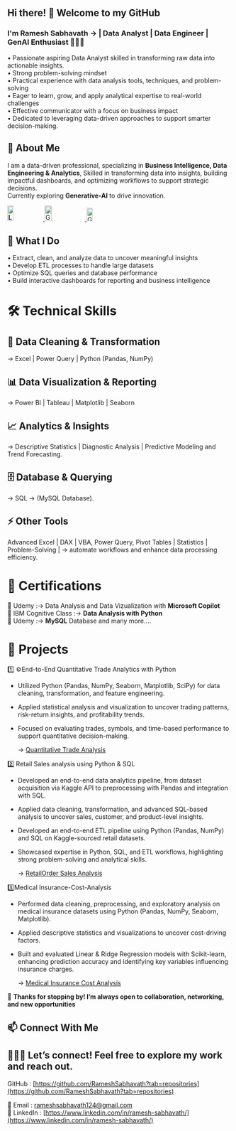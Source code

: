 
## Hi there! 👋 Welcome to my GitHub  

###  I'm **Ramesh Sabhavath** → | Data Analyst | Data Engineer | GenAI Enthusiast 👨🏼‍💻 

• Passionate aspiring Data Analyst skilled in transforming raw data into actionable insights.  
• Strong problem-solving mindset  
• Practical experience with data analysis tools, techniques, and problem-solving  
• Eager to learn, grow, and apply analytical expertise to real-world challenges  
• Effective communicator with a focus on business impact  
• Dedicated to leveraging data-driven approaches to support smarter decision-making.

## 💼 About Me 
I am a data-driven professional, specializing in **Business Intelligence, Data Engineering & Analytics**, Skilled in transforming data into insights, building impactful dashboards, and optimizing workflows to support strategic decisions.  
Currently exploring **Generative-AI** to drive innovation.

**<a href="https://www.linkedin.com/in/ramesh-sabhavath-3a0039387" target="_blank">
  <img src="https://img.shields.io/badge/LINKEDIN-0A66C2?style=flat-square&logo=linkedin&logoColor=white" 
       alt="LINKEDIN"
       height="35"
       width="16%" />
</a>**                     <a href="https://github.com/RameshSabhavath" target="_blank">
  <img src="https://img.shields.io/badge/GITHUB-100000?style=flat-square&logo=github&logoColor=white" 
       alt="GITHUB"
       height="35"
       width="18%" />
</a>            <a href="mailto:rameshsabhavath124@gmail.com" target="_blank">
  <img src="https://img.shields.io/badge/GMAIL-D14836?style=flat-square&logo=gmail&logoColor=white" 
       alt="GMAIL"
       height="30"
       width="16%" />
</a>   


## 📌 What I Do 
• Extract, clean, and analyze data to uncover meaningful insights  
• Develop ETL processes to handle large datasets  
• Optimize SQL queries and database performance  
• Build interactive dashboards for reporting and business intelligence


# 🛠 Technical Skills  

## 🧹  Data Cleaning & Transformation  

→ Excel | Power Query | Python (Pandas, NumPy)
## 📊  Data Visualization & Reporting 
→ Power BI | Tableau | Matplotlib | Seaborn
## 📈  Analytics & Insights 
→ Descriptive Statistics | Diagnostic Analysis  | Predictive Modeling and Trend Forecasting.
## 🗄  Database & Querying 
→  SQL → (MySQL Database).
## ⚡  Other Tools 

Advanced Excel | DAX |  VBA, Power Query, Pivot Tables | Statistics | Problem-Solving |  →  automate workflows and enhance data processing efficiency.

# 📜 Certifications

🎯 Udemy :→ Data Analysis and Data Vizualization with **Microsoft Copilot**   
🎯 IBM Cognitive Class :→ **Data Analysis with Python**  
🎯 Udemy :→ **MySQL** Database and many more....

# 🚀 Projects  

1️⃣ ⚙️End-to-End Quantitative Trade Analytics with Python

* Utilized Python (Pandas, NumPy, Seaborn, Matplotlib, SciPy) for data cleaning, transformation, and feature engineering.
* Applied statistical analysis and visualization to uncover trading patterns, risk-return insights, and profitability trends.
* Focused on evaluating trades, symbols, and time-based performance to support quantitative decision-making.
  
     →                [Quantitative Trade Analysis](https://github.com/RameshSabhavath/Quantitative-Trade-Data-Analytics-with-Python)

2️⃣ Retail Sales analysis using Python & SQL

* Developed an end-to-end data analytics pipeline, from dataset acquisition via Kaggle API to preprocessing with Pandas and integration with SQL.
* Applied data cleaning, transformation, and advanced SQL-based analysis to uncover sales, customer, and product-level insights.
* Developed an end-to-end ETL pipeline using Python (Pandas, NumPy) and SQL on Kaggle-sourced retail datasets.
* Showcased expertise in Python, SQL, and ETL workflows, highlighting strong problem-solving and analytical skills.
  
     →             [RetailOrder Sales Analysis](https://github.com/RameshSabhavath/RetailOrder-Sales-Analysis-using-Python-MYSQL)  

3️⃣Medical Insurance-Cost-Analysis

* Performed data cleaning, preprocessing, and exploratory analysis on medical insurance datasets using Python (Pandas, NumPy, Seaborn, Matplotlib).
* Applied descriptive statistics and visualizations to uncover cost-driving factors.
* Built and evaluated Linear & Ridge Regression models with Scikit-learn, enhancing prediction accuracy and identifying key variables influencing insurance charges.
 
     →                [Medical Insurance Cost Analysis](https://github.com/RameshSabhavath/Insurance-Cost-Analysis)
  
📝 **Thanks for stopping by! I’m always open to collaboration, networking, and new opportunities**

## 📫 Connect With Me 
## 👨🏼‍💻 Let’s connect! Feel free to explore my work and reach out. 
GitHub : [https://github.com/RameshSabhavath?tab=repositories](https://github.com/RameshSabhavath?tab=repositories)


📧 Email :  [rameshsabhavath124@gmail.com ]( rameshsabhavath124@gmail.com)   
🔗 LinkedIn :  [https://www.linkedin.com/in/ramesh-sabhavath/](https://www.linkedin.com/in/ramesh-sabhavath/)  
